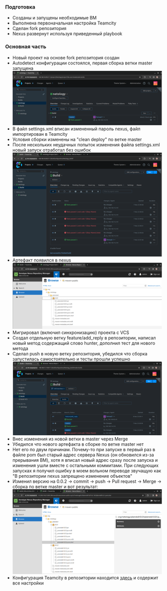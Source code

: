 ### Подготовка  
- Созданы и запущены необходимые ВМ  
- Выполнена первоначальная настройка Teamcity  
- Сделан fork репозитория  
- Nexus развернут используя приведенный playbook  

### Основная часть  
- Новый проект на основе fork репозитория создан
- Autodetect конфигурации состоялся, первая сборка ветки master запущена  
![first build](img/ci-cd-05_1.png)  
- В файл settings.xml вписан измененный пароль nexus, файл импортирован в Teamcity  
- Условия сборки изменены на "clean deploy" по ветке master  
- После нескольких неудачных попыток изменения файла settings.xml новый запуск отработал без ошибок  
![Done](img/ci-cd-05_2.png)  
- Артефакт появился в nexus  
![build success](img/ci-cd-05_3.png)  
- Мигрировал (включил синхронизацию) проекта с VCS  
- Создал отдельную ветку feature/add_reply в репозитории, написал новый метод содержащий слово hunter, дополнил тест для нового метода  
- Сделал push в новую ветку репозитория, убедился что сборка запустилась самостоятельно и тесты прошли успешно  
![New branch done](img/ci-cd-05_4.png)  
- Внес изменения из новой ветки в master через Merge  
- Убедился что нового артефакта в сборке по ветке master нет  
- Нет его по двум причинам. Почему-то при запуске в первый раз в файле pom был старый адрес сервера Nexus (он обновился из-за прерывания ВМ), хотя я вписал новый адрес сразу после запуска и изменения ушли вместе с остальными коммитами. При следующих запусках я получил ошибку в моем вольном переводе звучащую как "В репозитории nexus запрещено изменение объектов"  
- Изменил версию на 0.0.2 -> commit -> push -> Pull request -> Merge -> сборка по ветке master и вот результат:  
![tada!](img/ci-cd-05_5.png)  
- Конфигурация Teamcity в репозитории находится [здесь](https://github.com/atasenko/example-teamcity/tree/master/.teamcity) и содержит все настройки  
